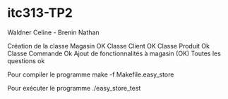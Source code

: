 # itc313-TP2
Waldner Celine - Brenin Nathan

Création de la classe Magasin OK 
Classe Client OK
Classe Produit Ok
Classe Commande Ok
Ajout de fonctionnalités à magasin (OK)
Toutes les questions ok

Pour compiler le programme
make -f Makefile.easy_store

Pour exécuter le programme
./easy_store_test